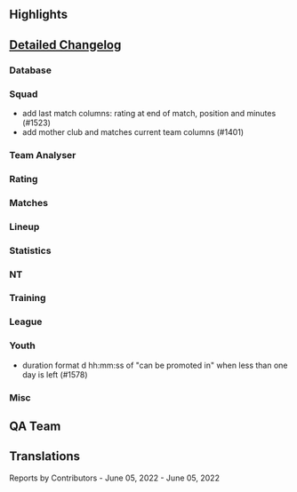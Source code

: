 

## Highlights


## [Detailed Changelog](https://github.com/akasolace/HO/issues?q=milestone%3A7.0)

### Database

### Squad
* add last match columns: rating at end of match, position and minutes (#1523)
* add mother club and matches current team columns (#1401)

### Team Analyser

### Rating

### Matches

### Lineup

### Statistics

### NT

### Training

### League

### Youth
* duration format d hh:mm:ss of "can be promoted in" when less than one day is left (#1578)

### Misc

## QA Team

## Translations

Reports by Contributors - June 05, 2022 - June 05, 2022
